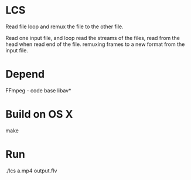 # LCS
Read file loop and remux the file to the other file.

Read one input file, and loop read the streams of the files, read from the head when read end of the file.
remuxing frames to a new format from the input file.

# Depend
FFmpeg - code base libav*

# Build on OS X
make

# Run
./lcs a.mp4 output.flv
